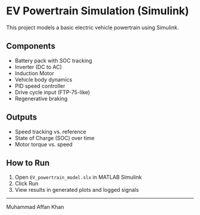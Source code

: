 # EV Powertrain Simulation (Simulink)

This project models a basic electric vehicle powertrain using Simulink.

## Components
- Battery pack with SOC tracking
- Inverter (DC to AC)
- Induction Motor
- Vehicle body dynamics
- PID speed controller
- Drive cycle input (FTP-75-like)
- Regenerative braking

## Outputs
- Speed tracking vs. reference
- State of Charge (SOC) over time
- Motor torque vs. speed

## How to Run
1. Open `EV_powertrain_model.slx` in MATLAB Simulink
2. Click Run
3. View results in generated plots and logged signals

---

Muhammad Affan Khan
